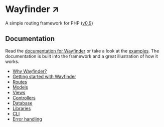 # Wayfinder ↗︎

A simple routing framework for PHP ([v0.9](https://www.usewayfinder.com/changelog))

## Documentation
Read the [documentation for Wayfinder](https://www.usewayfinder.com/documentation) or take a look at the [examples](https://www.usewayfinder.com/examples). The documentation is built into the framework and a great illustration of how it works.

* [Why Wayfinder?](https://www.usewayfinder.com/documentation)
* [Getting started with Wayfinder](https://www.usewayfinder.com/documentation#start)
* [Routes](https://www.usewayfinder.com/documentation/routes)
* [Models](https://www.usewayfinder.com/documentation/models)
* [Views](https://www.usewayfinder.com/documentation/views)
* [Controllers](https://www.usewayfinder.com/documentation/controllers)
* [Database](https://www.usewayfinder.com/documentation/database)
* [Libraries](https://www.usewayfinder.com/documentation/libraries)
* [CLI](https://www.usewayfinder.com/documentation/cli)
* [Error handling](https://www.usewayfinder.com/documentation/errors)
